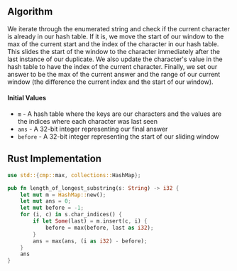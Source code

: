 ## Algorithm
We iterate through the enumerated string and check if the current character is already in our hash table. If it is, we move the start of our window to the max of the current start and the index of the character in our hash table. This slides the start of the window to the character immediately after the last instance of our duplicate. We also update the character's value in the hash table to have the index of the current character. Finally, we set our answer to be the max of the current answer and the range of our current window (the difference the current index and the start of our window).

#### Initial Values
- `m` - A hash table where the keys are our characters and the values are the indices where each character was last seen
- `ans` - A 32-bit integer representing our final answer
- `before` - A 32-bit integer representing the start of our sliding window

## Rust Implementation

```rust
use std::{cmp::max, collections::HashMap};

pub fn length_of_longest_substring(s: String) -> i32 {
    let mut m = HashMap::new();
    let mut ans = 0;
    let mut before = -1;
    for (i, c) in s.char_indices() {
        if let Some(last) = m.insert(c, i) {
            before = max(before, last as i32);
        }
        ans = max(ans, (i as i32) - before);
    }
    ans
}
```
